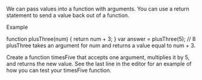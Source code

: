 We can pass values into a function with arguments. You can use a return statement to send a value back out of a function.

Example

function plusThree(num) {
  return num + 3;
}
var answer = plusThree(5); // 8
plusThree takes an argument for num and returns a value equal to num + 3.


Create a function timesFive that accepts one argument, multiplies it by 5, and returns the new value. See the last line in the editor for an example of how you can test your timesFive function.
